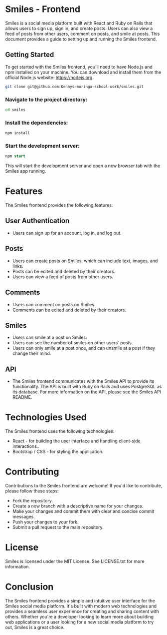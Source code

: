# Smiles - Frontend
Smiles is a social media platform built with React and Ruby on Rails that allows users to sign up, sign in, and create posts. Users can also view a feed of posts from other users, comment on posts, and smile at posts. This document provides a guide to setting up and running the Smiles frontend.


## Getting Started
To get started with the Smiles frontend, you'll need to have Node.js and npm installed on your machine. You can download and install them from the official Node.js website: https://nodejs.org.

```bash
git clone git@github.com:Kennys-moringa-school-work/smiles.git
```

### Navigate to the project directory:
```bash
cd smiles
```

### Install the dependencies:
```sql
npm install
```


### Start the development server:
```sql
npm start
```
This will start the development server and open a new browser tab with the Smiles app running.

# Features
The Smiles frontend provides the following features:

## User Authentication
- Users can sign up for an account, log in, and log out.
## Posts
- Users can create posts on Smiles, which can include text, images, and links.
- Posts can be edited and deleted by their creators.
- Users can view a feed of posts from other users.
## Comments
- Users can comment on posts on Smiles.
- Comments can be edited and deleted by their creators.
## Smiles
- Users can smile at a post on Smiles.
- Users can see the number of smiles on other users' posts.
- Users can only smile at a post once, and can unsmile at a post if they change their mind.
## API
- The Smiles frontend communicates with the Smiles API to provide its functionality. The API is built with Ruby on Rails and uses PostgreSQL as its database. For more information on the API, please see the Smiles API README.

# Technologies Used
The Smiles frontend uses the following technologies:

* React - for building the user interface and handling client-side interactions..
* Bootstrap / CSS  - for styling the application.

# Contributing
Contributions to the Smiles frontend are welcome! If you'd like to contribute, please follow these steps:

* Fork the repository.
* Create a new branch with a descriptive name for your changes.
* Make your changes and commit them with clear and concise commit messages.
* Push your changes to your fork.
* Submit a pull request to the main repository.
# License
Smiles is licensed under the MIT License. See LICENSE.txt for more information.

# Conclusion
The Smiles frontend provides a simple and intuitive user interface for the Smiles social media platform. It's built with modern web technologies and provides a seamless user experience for creating and sharing content with others. Whether you're a developer looking to learn more about building web applications or a user looking for a new social media platform to try out, Smiles is a great choice.